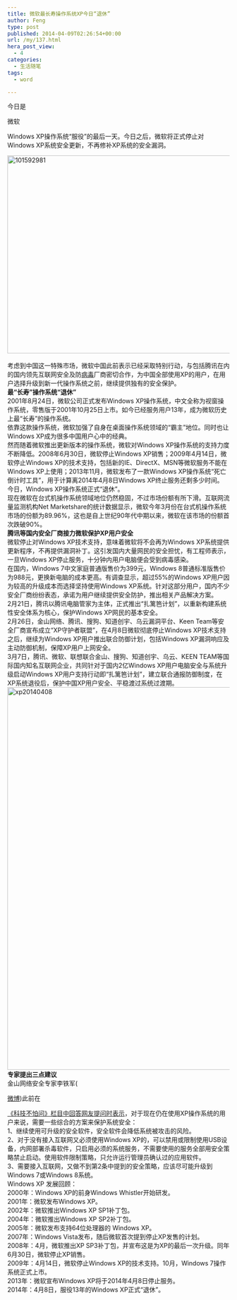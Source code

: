 ```yaml
---
title: 微软最长寿操作系统XP今日“退休”
author: Feng
type: post
published: 2014-04-09T02:26:54+00:00
url: /my/137.html
hera_post_view:
  - 4
categories:
  - 生活随笔
tags:
  - word

---
```

今日是<!--keyword-->

<!--/keyword-->微软

<a href="http://stockhtm.finance.qq.com/astock/ggcx/MSFT.OQ.htm" target="_blank" rel="noopener"><!--keyword--></a>

<!--/keyword-->Windows XP操作系统“服役”的最后一天。今日之后，微软将正式停止对Windows XP系统安全更新，不再修补XP系统的安全漏洞。

  
[<img loading="lazy" decoding="async" class="alignnone wp-image-579 size-full" src="http://bcs.duapp.com/blog2014/blog/201404/101592981.jpg" alt="101592981" width="640" height="449" />][1]  
&nbsp;  
考虑到中国这一特殊市场，微软中国此前表示已经采取特别行动，与包括腾讯在内的国内领先互联网安全及防<a href="http://tech.qq.com/virus/index.htm" target="_blank" rel="noopener">病毒</a>厂商密切合作，为中国全部使用XP的用户，在用户选择升级到新一代操作系统之前，继续提供独有的安全保护。  
**最“长寿”操作系统“退休”**  
2001年8月24日，微软公司正式发布Windows XP操作系统，中文全称为视窗操作系统，零售版于2001年10月25日上市。如今已经服务用户13年，成为微软历史上最“长寿”的操作系统。  
依靠这款操作系统，微软加强了自身在桌面操作系统领域的“霸主”地位。同时也让Windows XP成为很多中国用户心中的经典。  
然而随着微软推出更新版本的操作系统，微软对Windows XP操作系统的支持力度不断降低。2008年6月30日，微软停止Windows XP销售；2009年4月14日，微软停止Windows XP的技术支持，包括新的IE、DirectX、MSN等微软服务不能在Windows XP上使用；2013年11月，微软发布了一款Windows XP操作系统“死亡倒计时工具”，用于计算离2014年4月8日Windows XP终止服务还剩多少时间。  
今日，Windows XP操作系统正式“退休”。  
现在微软在台式机操作系统领域地位仍然稳固，不过市场份额有所下滑。互联网流量监测机构Net Marketshare的统计数据显示，微软今年3月份在台式机操作系统市场的份额为89.96%，这也是自上世纪90年代中期以来，微软在该市场的份额首次跌破90%。  
**腾讯等国内安全厂商接力微软保护****XP****用户安全**  
微软停止对Windows XP技术支持，意味着微软将不会再为Windows XP系统提供更新程序，不再提供漏洞补丁。这引发国内大量网民的安全担忧，有工程师表示，一旦Windows XP停止服务，十分钟内用户电脑便会受到病毒感染。  
在国内，Windows 7中文家庭普通版售价为399元，Windows 8普通标准版售价为988元，更换新电脑的成本更高。有调查显示，超过55%的Windows XP用户因为较高的升级成本而选择坚持使用Windows XP系统。针对这部分用户，国内不少安全厂商纷纷表态，承诺为用户继续提供安全防护，推出相关产品解决方案。  
2月21日，腾讯以腾讯电脑管家为主体，正式推出“扎篱笆计划”，以重新构建系统性安全体系为核心，保护Windows XP网民的基本安全。  
2月26日，金山网络、腾讯、搜狗、知道创宇、乌云漏洞平台、Keen Team等安全厂商宣布成立“XP守护者联盟”，在4月8日微软彻底停止Windows XP技术支持之后，继续为Windows XP用户推出联合防御计划，包括Windows XP漏洞响应及主动防御机制，保障XP用户上网安全。  
3月7日，腾讯、微软、联想联合金山、搜狗、知道创宇、乌云、KEEN TEAM等国际国内知名互联网企业，共同针对于国内2亿Windows XP用户电脑安全与系统升级启动Windows XP用户支持行动即“扎篱笆计划”，建立联合通报防御制度，在XP系统退役后，保护中国XP用户安全、平稳渡过系统过渡期。  
[<img loading="lazy" decoding="async" class="alignnone wp-image-582 size-full" src="http://bcs.duapp.com/blog2014/blog/201404/xp20140408.jpg" alt="xp20140408" width="600" height="868" />][2]  
**专家提出三点建议**  
金山网络安全专家李铁军<!--keyword-->(

<a href="http://t.qq.com/litiejun#pref=qqcom.keyword" target="_blank" rel="litiejun noopener">微博</a>)<!--/keyword-->此前在

<a href="http://tech.qq.com/a/20140218/003705.htm" target="_blank" rel="noopener">《科技不怕问》栏目中回答网友提问时表示</a>，对于现在仍在使用XP操作系统的用户来说，需要一些综合的方案来保护系统安全：  
1、继续使用可升级的安全软件，安全软件会降低系统被攻击的风险。  
2、对于没有接入互联网又必须使用Windows XP的，可以禁用或限制使用USB设备，内网部署杀毒软件，只启用必须的系统服务，不需要使用的服务全部用安全策略禁止启动。使用软件限制策略，只允许运行管理员确认过的应用软件。  
3、需要接入互联网，又做不到第2条中提到的安全策略，应该尽可能升级到Windows 7或Windows 8系统。  
Windows XP 发展回顾：  
2000年：Windows XP的前身Windows Whistler开始研发。  
2001年：微软发布Windows XP。  
2002年：微软推出Windows XP SP1补丁包。  
2004年：微软推出Windows XP SP2补丁包。  
2005年：微软发布支持64位处理器的 Windows XP。  
2007年：Windows Vista发布，随后微软首次提到停止XP发售的计划。  
2008年：4月，微软推出XP SP3补丁包，并宣布这是为XP的最后一次升级。同年6月30日，微软停止XP销售。  
2009年：4月14日，微软停止Windows XP的技术支持。10月，Windows 7操作系统正式上市。  
2013年：微软宣布Windows XP将于2014年4月8日停止服务。  
2014年：4月8日，服役13年的Windows XP正式“退休”。

 [1]: http://uu126.cn/wp-content/uploads/2014/04/101592981.jpg
 [2]: http://uu126.cn/wp-content/uploads/2014/04/xp20140408.jpg